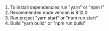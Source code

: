 1. To install dependencies run "yarn" or "npm i"
2. Recommended node version is 8.12.0
3. Run project "yarn start" or "npm run start"
4. Build "yarn build" or "npm run build"